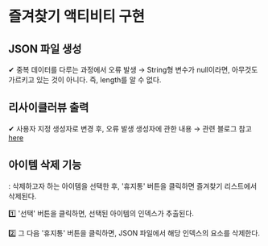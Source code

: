 # 즐겨찾기 액티비티 구현
## JSON 파일 생성

✔ 중복 데이터를 다루는 과정에서 오류 발생 → String형 변수가 null이라면, 아무것도 가르키고 있는 것이 아니다. 즉, length를 알 수 없다.

## 리사이클러뷰 출력

✔ 사용자 지정 생성자로 변경 후, 오류 발생 생성자에 관한 내용 → 관련 블로그 참고 [here](https://zoosso.tistory.com/312)

## 아이템 삭제 기능
: 삭제하고자 하는 아이템을 선택한 후, '휴지통' 버튼을 클릭하면 즐겨찾기 리스트에서 삭제된다.

1️⃣ '선택' 버튼을 클릭하면, 선택된 아이템의 인덱스가 추출된다.

2️⃣ 그 다음 '휴지통' 버튼을 클릭하면, JSON 파일에서 해당 인덱스의 요소를 삭제한다.

